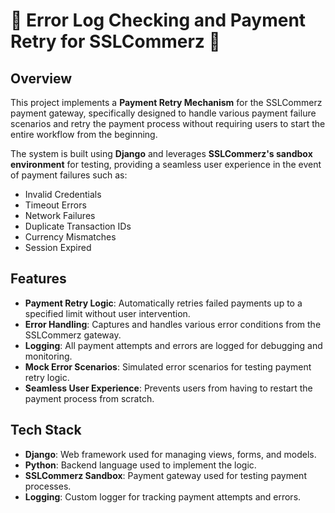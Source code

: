 # 🔄 Error Log Checking and Payment Retry for SSLCommerz 🔄

## Overview
This project implements a **Payment Retry Mechanism** for the SSLCommerz payment gateway, specifically designed to handle various payment failure scenarios and retry the payment process without requiring users to start the entire workflow from the beginning. 

The system is built using **Django** and leverages **SSLCommerz's sandbox environment** for testing, providing a seamless user experience in the event of payment failures such as:

- Invalid Credentials
- Timeout Errors
- Network Failures
- Duplicate Transaction IDs
- Currency Mismatches
- Session Expired

## Features
- **Payment Retry Logic**: Automatically retries failed payments up to a specified limit without user intervention.
- **Error Handling**: Captures and handles various error conditions from the SSLCommerz gateway.
- **Logging**: All payment attempts and errors are logged for debugging and monitoring.
- **Mock Error Scenarios**: Simulated error scenarios for testing payment retry logic.
- **Seamless User Experience**: Prevents users from having to restart the payment process from scratch.

## Tech Stack
- **Django**: Web framework used for managing views, forms, and models.
- **Python**: Backend language used to implement the logic.
- **SSLCommerz Sandbox**: Payment gateway used for testing payment processes.
- **Logging**: Custom logger for tracking payment attempts and errors.
